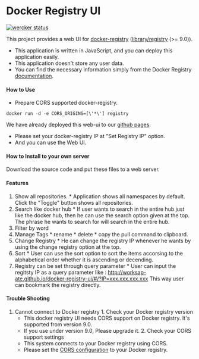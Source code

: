# Docker Registry UI

[![wercker status](https://app.wercker.com/status/6a4a2e14de08a4e0e359285300cf1965/s/master "wercker status")](https://app.wercker.com/project/bykey/6a4a2e14de08a4e0e359285300cf1965)

This project provides a web UI for [docker-registry](https://github.com/dotcloud/docker-registry) ([library/registry](https://registry.hub.docker.com/u/library/registry/) (>= 9.0)).

* This application is written in JavaScript, and you can deploy this application easily.
* This application doesn't store any user data.
* You can find the necessary information simply from the Docker Registry [documentation](https://github.com/docker/docker-registry).


#### How to Use

- Prepare CORS supported docker-registry.

```
docker run -d -e CORS_ORIGINS=[\'*\'] registry
```

We have already deployed this web-ui to our [github pages](http://worksap-ate.github.io/docker-registry-ui/#/).

- Please set your docker-registry IP at "Set Registry IP" option. 
- And you can use the Web UI.

#### How to Install to your own server

Download the source code and put these files to a web server.

#### Features

  1. Show all repositories.
    * Application shows all namespaces by default. Click the "Toggle" button shows all repositories. 
  1. Search like docker hub
    * If user wants to search in the entire hub just like the docker hub, then he can use the search option given at the top. The phrase he wants to search for will search in the entire hub.
  1. Filter by word
  1. Manage Tags
    * rename
    * delete
    * copy the pull command to clipboard.
  1. Change Registry
    * He can change the registry IP whenever he wants by using the change registry option at the top.
  1. Sort
    * User can use the sort option to sort the items accorsing to the alphabetical order whether it is ascending or decending.
  1. Registry can be set through query parameter
    * User can input the regitsty IP as a query parameter like : http://worksap-ate.github.io/docker-registry-ui/#/?IP=xxx.xxx.xxx.xxx
      This way user can bookmark the registry directly.

#### Trouble Shooting
  1. Cannot connect to Docker registry
    1. Check your Docker registry version
      * This docker registry UI needs CORS support on Docker registry. It's supported from version 9.0.
      * If you use under version 9.0, Please upgrade it.
    2. Check your CORS support settings
      * This system connects to your Docker registry using CORS.
      * Please set the [CORS configuration](https://github.com/docker/docker-registry/blob/master/ADVANCED.md#cors) to your Docker registry.
